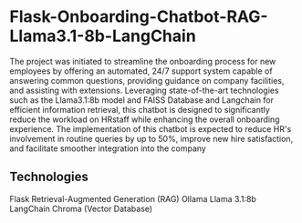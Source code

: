 # Flask-Onboarding-Chatbot-RAG-Llama3.1-8b-LangChain
The project was initiated to streamline the onboarding process for new employees by offering an automated, 24/7 support system capable of answering common questions, providing guidance on company facilities, and assisting with extensions. Leveraging state-of-the-art technologies such as the Llama3.1:8b model and FAISS Database and Langchain for efficient information retrieval, this chatbot is designed to significantly reduce the workload on HRstaff while enhancing the overall onboarding experience. The implementation of this chatbot is expected to reduce HR's involvement in routine queries by up to 50%, improve new hire satisfaction, and facilitate smoother integration into the company
## Technologies
Flask
Retrieval-Augmented Generation (RAG)
Ollama
Llama 3.1:8b
LangChain
Chroma (Vector Database)

